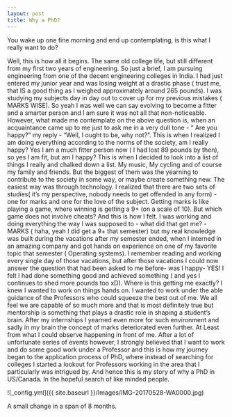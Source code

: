 ```yaml
---
layout: post
title: Why a PhD?
---
```


You wake up one fine morning and end up contemplating, is this what I really want to do?


Well, this is how all it begins. The same old college life, but still different from my first two years of engineering. So just a brief, I am pursuing engineering from one of the decent engineering colleges in India.
 I had just entered my junior year and was losing weight at a drastic phase ( trust me, that IS a good thing as I weighed approximately around 265 pounds). I was studying my subjects day in day out to cover up for my previous mistakes ( MARKS WISE). So yeah I was well we can say evolving to become a fitter and a smarter person and I am sure it was not all that non-noticeable. However, what made me contemplate on the above question is, when an acquaintance came up to me just to ask me in a very dull tone - “ Are you happy?” my reply - “Well, I ought to be, why not?”. This is when I realized I am doing everything according to the norms of the society, am I really happy?  Yes I am a much fitter person now ( I had lost 89 pounds by then), so yes I am fit, but am I happy?
This is when I decided to look into a list of things I really and chalked down a list. My music, My cycling and of course my family and friends. But the biggest of them was the yearning to contribute to the society in some way, or maybe create something new. The easiest way was through technology. I realized that there are two sets of studies( it’s my perspective, nobody needs to get offended in any form) - one for marks and one for the love of the subject. Getting marks is like playing a game, where winning is getting a 9+ (on a scale of 10). But which game does not involve cheats? And this is how I felt. I was working and doing everything the way I was supposed to - what did that get me? -MARKS ( haha, yeah I did get a 9+ that semester) but my real knowledge was built during the vacations after my semester ended, when I interned in an amazing company and got hands on experience on one of my favorite topic that semester ( Operating systems). I remember reading and working every single day of those vacations, but after those vacations I could now answer the question that had been asked to me before- was I happy- YES! I felt I had done something good and achieved something ( and yes I continues to shed more pounds too xD).
Where is this getting me exactly? I knew I wanted to work on things hands on. I wanted to work under the able guidance of the Professors who could squeeze the best out of me. We all feel we are capable of so much more and that is most definitely true but mentorship is something that plays a drastic role in shaping a student’s brain. After my internships I yearned even more for such environment and sadly in my brain the concept of marks deteriorated even further. At Least from what I could observe happening in front of me. 
After a lot of unfortunate series of events however, I strongly believed that I want to work and do some good work under a Professor and this is how my journey began to the application process of PhD, where instead of searching for colleges I started a lookout for Professors working in the area that I particularly was intrigued by. And hence this is my story of why a PhD in US/Canada. In the hopeful search of like minded people.

![_config.yml]({{ site.baseurl }}/Images/IMG-20170528-WA0000.jpg)

A small change in a span of 8 months.
